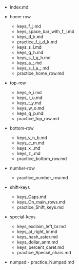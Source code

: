 - index.md
- home-row
	- keys_f_j.md
	- keys_space_bar_with_f_j.md
	- keys_d_k.md
	- practice_f_j_d_k.md
	- keys_s_l.md
	- keys_g_h.md
	- keys_s_l_g_h.md
	- keys_a_;.md
	- keys_s_l_a_;.md
	- practice_home_row.md

- top-row
	- keys_e_i.md
	- keys_r_u.md
	- keys_t_y.md
	- keys_w_o.md
	- keys_q_p.md
	- practice_top_row.md

- bottom-row
	- keys_v_n_b.md
	- keys_c_m.md
	- keys_x_.md
	- keys_z_.md
	- practice_bottom_row.md

- number-row
	- practice_number_row.md

- shift-keys
	- keys_Caps.md
	- keys_On_main_rows.md
	- practice_Shift_keys.md

- special-keys
	- keys_exclaim_left_br.md
	- keys_at_right_br.md
	- keys_hash_aster.md
	- keys_dollar_anm.md
	- keys_percent_caret.md
	- practice_Special_chars.md

- numpad
        - practice_Numpad.md
